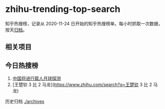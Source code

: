 # zhihu-trending-top-search

知乎热搜榜，记录从 2020-11-24 日开始的知乎热搜榜单。每小时抓取一次数据，按天[归档](./archives)。

## 相关项目

## 今日热搜榜

<!-- BEGIN -->
<!-- 最后更新时间 Sun Oct 23 2022 06:16:10 GMT+0800 (China Standard Time) -->

1. [中国将进行载人月球探测](https://www.zhihu.com/search?q=中国将进行载人月球探测)
1. [王楚钦 3 比 2 马龙](https://www.zhihu.com/search?q=王楚钦 3 比 2 马龙)

<!-- END -->

历史归档 [./archives](./archives)
